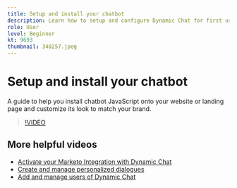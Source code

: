 ```yaml
---
title: Setup and install your chatbot
description: Learn how to setup and configure Dynamic Chat for first use.
role: User
level: Beginner
kt: 9693
thumbnail: 340257.jpeg
---
```


# Setup and install your chatbot

A guide to help you install chatbot JavaScript onto your website or landing page and customize its look to match your brand.

>[!VIDEO](https://video.tv.adobe.com/v/340257/?quality=12&learn=on)

## More helpful videos

* [Activate your Marketo Integration with Dynamic Chat](marketo-integration.md)
* [Create and manage personalized dialogues](dialogue-management.md)
* [Add and manage users of Dynamic Chat](user-management.md)
